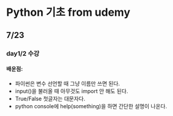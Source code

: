 # Python 기초 from udemy

## 7/23 <br>

### day1/2 수강
#### 배운점:
- 파이썬은 변수 선언할 때 그냥 이름만 쓰면 된다.
- input()을 불러올 때 아무것도 import 안 해도 된다.
- True/False 첫글자는 대문자다.
- python console에 help(something)을 하면 간단한 설명이 나온다.
